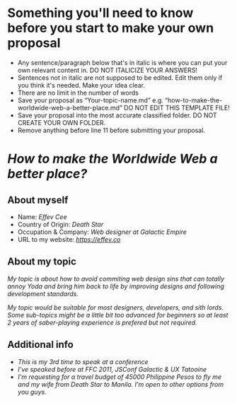 # Something you'll need to know before you start to make your own proposal

- Any sentence/paragraph below that's in italic is where you can put your own relevant content in. DO NOT ITALICIZE YOUR ANSWERS!
- Sentences not in italic are not supposed to be edited. Edit them only if you think it's needed. Make your idea clear.
- There are no limit in the number of words
- Save your proposal as “Your-topic-name.md” e.g. “how-to-make-the-worldwide-web-a-better-place.md” DO NOT EDIT THIS TEMPLATE FILE!
- Save your proposal into the most accurate classified folder. DO NOT CREATE YOUR OWN FOLDER.
- Remove anything before line 11 before submitting your proposal.


*How to make the Worldwide Web a better place?*
=============================================================

## About myself

- Name: *Effev Cee*
- Country of Origin: *Death Star*
- Occupation & Company: *Web designer at Galactic Empire*
- URL to my website: *https://effev.co*

## About my topic

*My topic is about how to avoid commiting web design sins that can totally annoy Yoda and bring him back to life by improving designs and following development standards.*

*My topic would be suitable for most designers, developers, and sith lords. Some sub-topics might be a little bit too advanced for beginners so at least 2 years of saber-playing experience is prefered but not required.*

## Additional info

- *This is my 3rd time to speak at a conference*
- *I've speaked before at FFC 2011, JSConf Galactic & UX Tatooine*
- *I'm requesting for a travel budget of 45000 Philippine Pesos to fly me and my wife from Death Star to Manila. I'm open to other options from you guys.*
